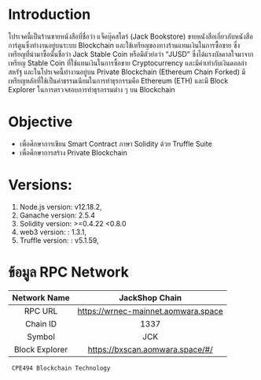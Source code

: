 # Introduction
  โปรเจคนี้เป็นร้านขายหนังสือที่ชื่อว่า แจ็คบุ๊คสโตร์ (Jack Bookstore) ขายหนังสือเกี่ยวกับหนังสือการ์ตูนซึ่งทำงานอยู่บนระบบ Blockchain และใช้เหรียญของทางร้านแทนเงินในการซื้อขาย ซึ่งเหรียญที่นำมาซื้อนั้นชื่อว่า Jack Stable Coin หรือมีตัวย่อว่า “JUSD” ซึ่งได้แรงบัลดาลใจมาจากเหรียญ Stable Coin ที่ใช้แทนเงินในการซื้อขาย Cryptocurrency และมีค่าเท่ากับเงินดอลล่าสหรัฐ และในโปรเจคนี้ทำงานอยู่บน Private Blockchain (Ethereum Chain Forked) มีเหรียญหลักที่ใช้เป็นค่าธรรมเนียมในการทำธุรกรรมคือ Ethereum (ETH) และมี Block Explorer ในการตรวจสอบการทำธุรกรรมต่าง ๆ บน Blockchain 


# Objective
-	เพื่อศึกษาการเขียน Smart Contract ภาษา Solidity ด้วย Truffle Suite
-	เพื่อศึกษาการสร้าง Private Blockchain

# Versions:
1. Node.js version: v12.18.2,
2. Ganache version: 2.5.4
3. Solidity version: >=0.4.22 <0.8.0
4. web3 version: : 1.3.1,
5. Truffle version: : v5.1.59,

# ข้อมูล RPC Network
| Network Name	 | JackShop Chain |
| :---: | :---: | 
| RPC URL |	https://wrnec-mainnet.aomwara.space |
| Chain ID |	1337 |
| Symbol |	JCK |
| Block Explorer |	https://bxscan.aomwara.space/#/ | 



` CPE494 Blockchain Technology`
